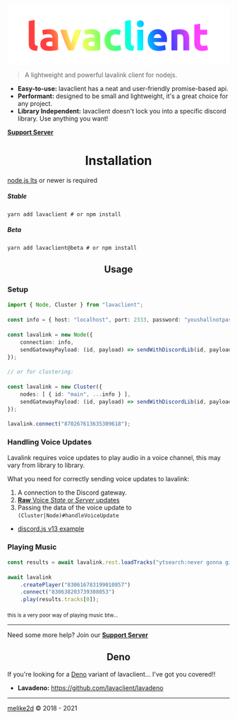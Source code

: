 <img src="assets/banner.png" align="center">

> A lightweight and powerful lavalink client for nodejs.
 
- **Easy-to-use:** lavaclient has a neat and user-friendly promise-based api.
- **Performant:** designed to be small and lightweight, it's a great choice for any project. 
- **Library Independent:** lavaclient doesn't lock you into a specific discord library. Use anything you want!

[**Support Server**](https://discord.gg/CH9ubGPMV6)

<h1 align="center">Installation</h1>

[node.js lts](https://nodejs.org) or newer is required

##### Stable

```shell
yarn add lavaclient # or npm install
```

##### Beta

```shell
yarn add lavaclient@beta # or npm install
```

<h2 align="center">Usage</h2>

### Setup

```ts
import { Node, Cluster } from "lavaclient";

const info = { host: "localhost", port: 2333, password: "youshallnotpass" }

const lavalink = new Node({
    connection: info,
    sendGatewayPayload: (id, payload) => sendWithDiscordLib(id, payload)
});

// or for clustering:

const lavalink = new Cluster({
    nodes: [ { id: "main", ...info } ],
    sendGatewayPayload: (id, payload) => sendWithDiscordLib(id, payload)
});

lavalink.connect("870267613635309618");
```

### Handling Voice Updates

Lavalink requires voice updates to play audio in a voice channel, this may vary from library to library.

What you need for correctly sending voice updates to lavalink:

1. A connection to the Discord gateway.
2. [**Raw** Voice *State* or *Server* updates](https://discord.com/developers/docs/topics/gateway#voice)
3. Passing the data of the voice update to `(Cluster|Node)#handleVoiceUpdate`

[comment]: <> (TODO: add link to djs v13 example)
- [discord.js v13 example](#)

### Playing Music

```ts
const results = await lavalink.rest.loadTracks("ytsearch:never gonna give you up");

await lavalink
    .createPlayer("830616783199010857")
    .connect("830638203739308053")
    .play(results.tracks[0]);
```

<sub>this is a very poor way of playing music btw...</sub>

---

Need some more help? Join our [**Support Server**](https://discord.gg/CH9ubGPMV6)

<h2 align="center">Deno</h2>

If you're looking for a [Deno](https://deno.land) variant of lavaclient... I've got you covered!!

- **Lavadeno:** <https://github.com/lavaclient/lavadeno>

---

[melike2d](dimensional.fun) &copy; 2018 - 2021

